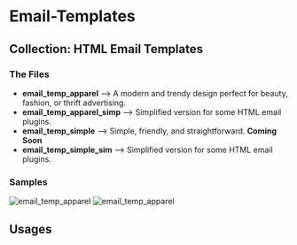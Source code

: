 # Email-Templates

## Collection: HTML Email Templates

### The Files

- **email_temp_apparel** --> A modern and trendy design perfect for beauty, fashion, or thrift advertising.
- **email_temp_apparel_simp** --> Simplified version for some HTML email plugins. 
- **email_temp_simple** --> Simple, friendly, and straightforward. **Coming Soon**
- **email_temp_simple_sim** --> Simplified version for some HTML email plugins. 


### Samples
![email_temp_apparel](sample.png)  ![email_temp_apparel](sample_2.png)

## Usages



